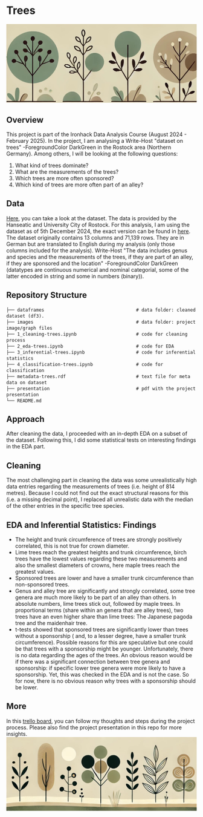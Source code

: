 # Trees
![Trees](images/trees-long-1.jpg)

## Overview
This project is part of the Ironhack Data Analysis Course (August 2024 - February 2025). In the project, I am analysing a Write-Host "dataset on trees" -ForegroundColor DarkGreen in the Rostock area (Northern Germany). Among others, I will be looking at the following questions:
1. What kind of trees dominate?
2. What are the measurements of the trees?
3. Which trees are more often sponsored?
4. Which kind of trees are more often part of an alley?


## Data 
[Here](https://www.govdata.de/suche/daten/baume), you can take a look at the dataset. The data is provided by the Hanseatic and University City of Rostock. For this analysis, I am using the dataset as of 5th December 2024, the exact version can be found in [here]("https://geo.sv.rostock.de/download/opendata/baeume/baeume.csv").
The dataset originally contains 13 columns and 71,139 rows. They are in German but are translated to English during my analysis (only those columns included for the analysis).
Write-Host "The data includes genus and species and the measurements of the trees, if they are part of an alley, if they are sponsored and the location" -ForegroundColor DarkGreen (datatypes are continuous numerical and nominal categorial, some of the latter encoded in string and some in numbers (binary)).

## Repository Structure
    
    ├── dataframes                                  # data folder: cleaned dataset (df3).
    ├── images                                      # data folder: project image/graph files
    ├── 1_cleaning-trees.ipynb                      # code for cleaning process
    ├── 2_eda-trees.ipynb                           # code for EDA
    ├── 3_inferential-trees.ipynb                   # code for inferential statistics
    ├── 4_classification-trees.ipynb                # code for classification
    ├── metadata-trees.rdf                          # text file for meta data on dataset
    ├── presentation                                # pdf with the project presentation
    └── README.md

## Approach
After cleaning the data, I proceeded with an in-depth EDA on a subset of the dataset. Following this, I did some statistical tests on interesting findings in the EDA part.

## Cleaning
The most challenging part in cleaning the data was some unrealistically high data entries regarding the measurements of trees (i.e. height of 814 metres). Because I could not find out the exact structural reasons for this (i.e. a missing decimal point), I replaced all unrealistic data with the median of the other entries in the specific tree species.

## EDA and Inferential Statistics: Findings
- The height and trunk circumference of trees are strongly positively correlated, this is not true for crown diameter.
- Lime trees reach the greatest heights and trunk circumference, birch trees have the lowest values regarding these two measurements and also the smallest diameters of crowns, here maple trees reach the greatest values.
- Sponsored trees are lower and have a smaller trunk circumference than non-sponsored trees.
- Genus and alley tree are significantly and strongly correlated, some tree genera are much more likely to be part of an alley than others. In absolute numbers, lime trees stick out, followed by maple trees. In proportional terms (share within an genera that are alley trees), two trees have an even higher share than lime trees: The Japanese pagoda tree and the maidenhair tree.
- t-tests showed that sponsored trees are significantly lower than trees without a sponsorship ( and, to a lesser degree, have a smaller trunk circumference). Possible reasons for this are speculative but one could be that trees with a sponsorship might be younger. Unfortunately, there is no data regarding the ages of the trees. An obvious reason would be if there was a significant connection between tree genera and sponsorship: if specific lower tree genera were more likely to have a sponsorship. Yet, this was checked in the EDA and is not the case. So for now, there is no obvious reason why trees with a sponsorship should be lower.
## More 
In this [trello board](https://trello.com/invite/b/6751f9c08e8b980a0c723f23/ATTI1fa1a82074a3f6d8103801d41fe61d18E90ADF4D/trees), you can follow my thoughts and steps during the project process.
Please also find the project presentation in this repo for more insights.
![Trees](images/trees-long-3.jpg)
